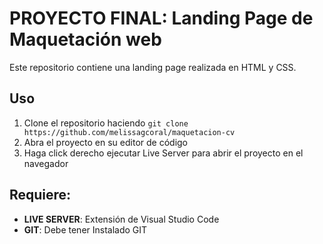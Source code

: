 # PROYECTO FINAL: Landing Page de Maquetación web

Este repositorio contiene una landing page realizada en HTML y CSS.

## Uso

1.  Clone el repositorio haciendo `git clone https://github.com/melissagcoral/maquetacion-cv`
2.  Abra el proyecto en su editor de código
3.  Haga click derecho ejecutar Live Server para abrir el proyecto en el navegador

## Requiere:

-   **LIVE SERVER**: Extensión de Visual Studio Code
-   **GIT**: Debe tener Instalado GIT

